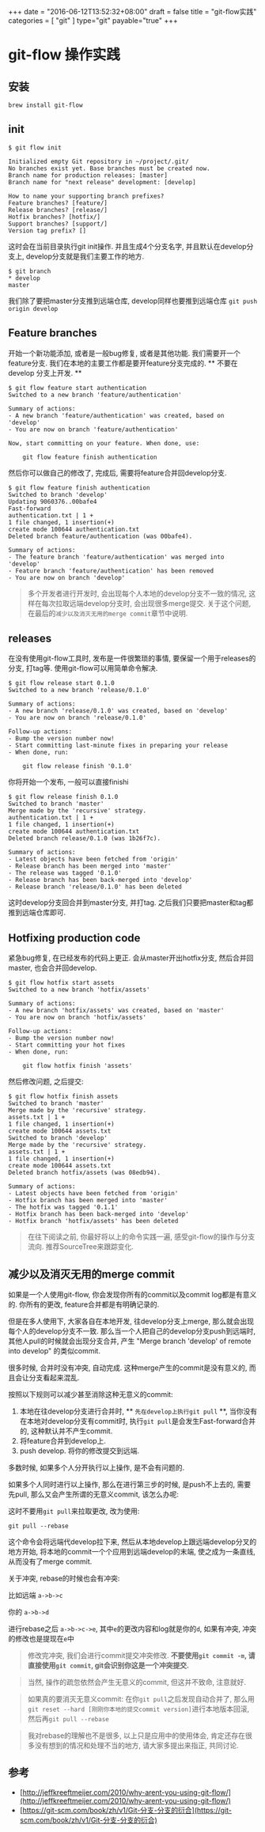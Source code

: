 +++
date = "2016-06-12T13:52:32+08:00"
draft = false
title = "git-flow实践"
categories = [ "git" ]
type="git"
payable="true"
+++

# git-flow 操作实践

## 安装

    brew install git-flow

## init

    $ git flow init

    Initialized empty Git repository in ~/project/.git/
    No branches exist yet. Base branches must be created now.
    Branch name for production releases: [master]
    Branch name for "next release" development: [develop]

    How to name your supporting branch prefixes?
    Feature branches? [feature/]
    Release branches? [release/]
    Hotfix branches? [hotfix/]
    Support branches? [support/]
    Version tag prefix? []

这时会在当前目录执行git init操作. 并且生成4个分支名字, 并且默认在develop分支上, develop分支就是我们主要工作的地方.

    $ git branch
    * develop
    master

我们除了要把master分支推到远端仓库, develop同样也要推到远端仓库 `git push origin develop`

## Feature branches
开始一个新功能添加, 或者是一般bug修复, 或者是其他功能. 我们需要开一个feature分支. 我们在本地的主要工作都是要开feature分支完成的. ** 不要在develop 分支上开发. **

    $ git flow feature start authentication
    Switched to a new branch 'feature/authentication'

    Summary of actions:
    - A new branch 'feature/authentication' was created, based on 'develop'
    - You are now on branch 'feature/authentication'

    Now, start committing on your feature. When done, use:

        git flow feature finish authentication

然后你可以做自己的修改了, 完成后, 需要将feature合并回develop分支.

    $ git flow feature finish authentication
    Switched to branch 'develop'
    Updating 9060376..00bafe4
    Fast-forward
    authentication.txt | 1 +
    1 file changed, 1 insertion(+)
    create mode 100644 authentication.txt
    Deleted branch feature/authentication (was 00bafe4).

    Summary of actions:
    - The feature branch 'feature/authentication' was merged into 'develop'
    - Feature branch 'feature/authentication' has been removed
    - You are now on branch 'develop'

> 多个开发者进行开发时, 会出现每个人本地的develop分支不一致的情况, 这样在每次拉取远端develop分支时, 会出现很多merge提交. 关于这个问题, 在最后的`减少以及消灭无用的merge commit`章节中说明.

## releases
在没有使用git-flow工具时, 发布是一件很繁琐的事情, 要保留一个用于releases的分支, 打tag等. 使用git-flow可以用简单命令解决.

    $ git flow release start 0.1.0
    Switched to a new branch 'release/0.1.0'

    Summary of actions:
    - A new branch 'release/0.1.0' was created, based on 'develop'
    - You are now on branch 'release/0.1.0'

    Follow-up actions:
    - Bump the version number now!
    - Start committing last-minute fixes in preparing your release
    - When done, run:

        git flow release finish '0.1.0' 

你将开始一个发布, 一般可以直接finishi

    $ git flow release finish 0.1.0
    Switched to branch 'master'
    Merge made by the 'recursive' strategy.
    authentication.txt | 1 +
    1 file changed, 1 insertion(+)
    create mode 100644 authentication.txt
    Deleted branch release/0.1.0 (was 1b26f7c).

    Summary of actions:
    - Latest objects have been fetched from 'origin'
    - Release branch has been merged into 'master'
    - The release was tagged '0.1.0'
    - Release branch has been back-merged into 'develop'
    - Release branch 'release/0.1.0' has been deleted

这时develop分支回合并到master分支, 并打tag. 之后我们只要把master和tag都推到远端仓库即可.

## Hotfixing production code
紧急bug修复, 在已经发布的代码上更正. 会从master开出hotfix分支, 然后合并回master, 也会合并回develop.

    $ git flow hotfix start assets
    Switched to a new branch 'hotfix/assets'

    Summary of actions:
    - A new branch 'hotfix/assets' was created, based on 'master'
    - You are now on branch 'hotfix/assets'

    Follow-up actions:
    - Bump the version number now!
    - Start committing your hot fixes
    - When done, run:

        git flow hotfix finish 'assets'

然后修改问题, 之后提交:

    $ git flow hotfix finish assets
    Switched to branch 'master'
    Merge made by the 'recursive' strategy.
    assets.txt | 1 +
    1 file changed, 1 insertion(+)
    create mode 100644 assets.txt
    Switched to branch 'develop'
    Merge made by the 'recursive' strategy.
    assets.txt | 1 +
    1 file changed, 1 insertion(+)
    create mode 100644 assets.txt
    Deleted branch hotfix/assets (was 08edb94).

    Summary of actions:
    - Latest objects have been fetched from 'origin'
    - Hotfix branch has been merged into 'master'
    - The hotfix was tagged '0.1.1'
    - Hotfix branch has been back-merged into 'develop'
    - Hotfix branch 'hotfix/assets' has been deleted

> 在往下阅读之前, 你最好将以上的命令实践一遍, 感受git-flow的操作与分支流向. 推荐SourceTree来跟踪变化.

## 减少以及消灭无用的merge commit
如果是一个人使用git-flow, 你会发现你所有的commit以及commit log都是有意义的. 你所有的更改, feature合并都是有明确记录的.

但是在多人使用下, 大家各自在本地开发, 往develop分支上merge, 那么就会出现每个人的develop分支不一致. 那么当一个人把自己的develop分支push到远端时, 其他人pull的时候就会出现分支合并, 产生 "Merge branch 'develop' of remote into develop" 的类似commit. 

很多时候, 合并时没有冲突, 自动完成. 这种merge产生的commit是没有意义的, 而且会让分支看起来混乱.

按照以下规则可以减少甚至消除这种无意义的commit:

1. 本地在往develop分支进行合并时, ** `先在develop上执行git pull` **, 当你没有在本地对develop分支有commit时, 执行`git pull`是会发生Fast-forward合并的, 这种默认并不产生commit.
2. 将feature合并到develop上.
3. push develop. 将你的修改提交到远端.

多数时候, 如果多个人分开执行以上操作, 是不会有问题的.

如果多个人同时进行以上操作, 那么在进行第三步的时候, 是push不上去的, 需要先pull, 那么又会产生所谓的无意义commit, 该怎么办呢:

这时不要用`git pull`来拉取更改, 改为使用:

    git pull --rebase

这个命令会将远端代develop拉下来, 然后从本地develop上跟远端develop分叉的地方开始, 将本地的commit一个个应用到远端develop的末端, 使之成为一条直线, 从而没有了merge commit.

关于冲突, rebase的时候也会有冲突:

比如远端 `a->b->c`

你的 `a->b->d`

进行rebase之后 `a->b->c->e`, 其中`e`的更改内容和log就是你的`d`, 如果有冲突, 冲突的修改也是提现在`e`中

> 修改完冲突, 我们会进行commit提交冲突修改. **不要使用`git commit -m`, 请直接使用`git commit`, git会识别你这是一个冲突提交.**


> 当然, 操作的疏忽依然会产生无意义的commit, 但这并不致命, 注意就好.

> 如果真的要消灭无意义commit: 在你`git pull`之后发现自动合并了, 那么用`git reset --hard [刚刚你本地的提交commit version]`进行本地版本回滚, 然后再`git pull --rebase`

> 我对rebase的理解也不是很多, 以上只是应用中的使用体会, 肯定还存在很多没有想到的情况和处理不当的地方, 请大家多提出来指正, 共同讨论.

## 参考
* [http://jeffkreeftmeijer.com/2010/why-arent-you-using-git-flow/](http://jeffkreeftmeijer.com/2010/why-arent-you-using-git-flow/)
* [https://git-scm.com/book/zh/v1/Git-分支-分支的衍合](https://git-scm.com/book/zh/v1/Git-分支-分支的衍合)